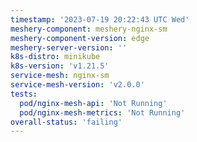 ```yaml
---
timestamp: '2023-07-19 20:22:43 UTC Wed'
meshery-component: meshery-nginx-sm
meshery-component-version: edge
meshery-server-version: ''
k8s-distro: minikube
k8s-version: 'v1.21.5'
service-mesh: nginx-sm
service-mesh-version: 'v2.0.0'
tests:
  pod/nginx-mesh-api: 'Not Running'
  pod/nginx-mesh-metrics: 'Not Running'
overall-status: 'failing'
---
```

